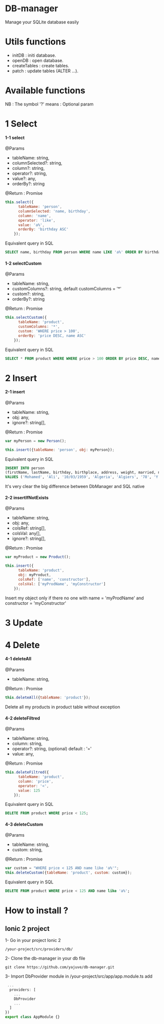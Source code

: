 # DB-manager
Manage your SQLite database easily

# Utils functions

* initDB : initi database.
* openDB : open database.
* createTables : create tables.
* patch : update tables (ALTER ...).

# Available functions
NB : The symbol '?' means : Optional param
# 1 Select
#### 1-1 select
@Params
  * tableName: string, 
  * columnSelected?: string, 
  * column?: string, 
  * operator?: string, 
  * value?: any, 
  * orderBy?: string
  
@Return : Promise
  
```javascript
this.select({
      tableName: 'person', 
      columnSelected: 'name, birthday', 
      column: 'name', 
      operator: 'like', 
      value: 'a%', 
      orderBy: 'birthday ASC'
    });
```
Equivalent query in SQL
```sql
SELECT name, birthday FROM person WHERE name LIKE 'a%' ORDER BY birthday ASC;
```


#### 1-2 selectCustom
@Params
  * tableName: string, 
  * customColumns?: string, default customColumns = '*'
  * custom?: string, 
  * orderBy?: string
  
@Return : Promise
```javascript
this.selectCustom({
      tableName: 'product', 
      customColumns: '*', 
      custom: 'WHERE price > 100', 
      orderBy: 'price DESC, name ASC'
    });
```
Equivalent query in SQL
```sql
SELECT * FROM product WHERE WHERE price > 100 ORDER BY price DESC, name ASC;
```

# 2 Insert

#### 2-1 insert
@Params
  * tableName: string, 
  * obj: any,
  * ignore?: string[], 
  
@Return : Promise

```javascript
var myPerson = new Person();

this.insert({tableName: 'person', obj: myPerson});
```

Equivalent query in SQL
```sql
INSERT INTO person 
(firstName, lastName, birthday, birthplace, address, weight, married, nbrChild, job, hasCar) 
VALUES ('Mohamed', 'Ali', '10/03/1959', 'Algeria', 'Algiers', '78', 'Y', '4', 'Officer', 'Y');
```

It's very clear the big difference between DbManager and SQL native

#### 2-2 insertIfNotExists
@Params
  * tableName: string, 
  * obj: any,
  * colsRef: string[],
  * colsVal: any[],
  * ignore?: string[], 
  
@Return : Promise

```javascript
var myProduct = new Product();

this.insert({
      tableName: 'product', 
      obj: myProduct, 
      colsRef: ['name', 'constructor'],
      colsVal: ['myProdName', 'myConstructor']
    });
```
Insert my object only if there no one with name = 'myProdName' and constructor = 'myConstructor'

# 3 Update

# 4 Delete

#### 4-1 deleteAll
@Params
  * tableName: string, 
  
@Return : Promise

```javascript
this.deleteAll({tableName: 'product'});
```
Delete all my products in product table without exception

#### 4-2 deleteFiltred

@Params
  * tableName: string, 
  * column: string,
  * operator?: string, (optional) default : '='
  * value: any,
  
@Return : Promise

```javascript
this.deleteFiltred({
      tableName: 'product', 
      column: 'price', 
      operator: '<', 
      value: 125
    });
```
Equivalent query in SQL
```sql
DELETE FROM product WHERE price < 125;
```
#### 4-3 deleteCustom
@Params
  * tableName: string, 
  * custom: string,
  
@Return : Promise
```javascript
var custom = "WHERE price < 125 AND name like 'a%'";
this.deleteCustom({tableName: 'product', custom: custom});
```
Equivalent query in SQL
```sql
DELETE FROM product WHERE price < 125 AND name like 'a%';
```

# How to install ?
## Ionic 2 project

1- Go in your project Ionic 2

```shell
/your-project/src/providers/db/
```

2- Clone the db-manager in your db file
```shell
git clone https://github.com/yajuve/db-manager.git
```

3- Import DbProvider module
in
/your-project/src/app/app.module.ts
add 

```javascript
 ...
  providers: [
    ...
    DbProvider
    ...
  ]
})
export class AppModule {}
```

